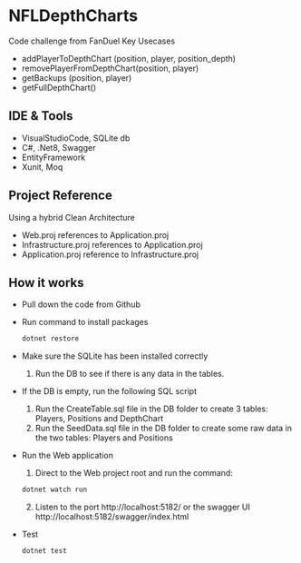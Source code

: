 # NFLDepthCharts
Code challenge from FanDuel
Key Usecases
- addPlayerToDepthChart (position, player, position_depth)
- removePlayerFromDepthChart(position, player)
- getBackups (position, player)
- getFullDepthChart()

## IDE & Tools

- VisualStudioCode, SQLite db
- C#, .Net8, Swagger
- EntityFramework
- Xunit, Moq

## Project Reference
Using a hybrid Clean Architecture
- Web.proj references to Application.proj
- Infrastructure.proj references to Application.proj
- Application.proj reference to Infrastructure.proj

## How it works
- Pull down the code from Github
- Run command to install packages 
    ```bash
    dotnet restore
    ```
- Make sure the SQLite has been installed correctly
    1. Run the DB to see if there is any data in the tables.

- If the DB is empty, run the following SQL script
    1. Run the CreateTable.sql file in the DB folder to create 3 tables: Players, Positions and DepthChart
    2. Run the SeedData.sql file in the DB folder to create some raw data in the two tables: Players and Positions 
- Run the Web application
    1. Direct to the Web project root and run the command:
    ```bash
    dotnet watch run
    ```
    2. Listen to the port http://localhost:5182/ or the swagger UI http://localhost:5182/swagger/index.html
- Test
    ```bash
    dotnet test
    ```